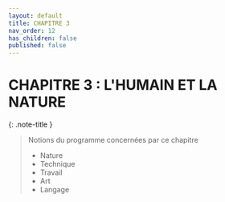 ```yaml
---
layout: default
title: CHAPITRE 3
nav_order: 12
has_children: false
published: false
---
```


# CHAPITRE 3 : L'HUMAIN ET LA NATURE

{: .note-title }
> Notions du programme concernées par ce chapitre
>
>- Nature
>- Technique
>- Travail
>- Art
>- Langage